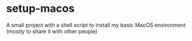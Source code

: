 # setup-macos
A small project with a shell script to install my basic MacOS environment (mostly to share it with other people)
